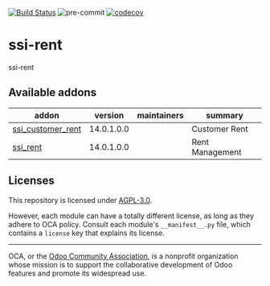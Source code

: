 [![Build Status](https://travis-ci.com/open-synergy/ssi-rent.svg?branch=14.0)](https://travis-ci.com/open-synergy/ssi-rent)
![pre-commit](https://github.com/open-synergy/ssi-rent/actions/workflows/pre-commit.yml/badge.svg)
[![codecov](https://codecov.io/gh/open-synergy/ssi-rent/branch/14.0/graph/badge.svg)](https://codecov.io/gh/open-synergy/ssi-rent)

<!-- /!\ do not modify above this line -->

# ssi-rent

ssi-rent

<!-- /!\ do not modify below this line -->

<!-- prettier-ignore-start -->

[//]: # (addons)

Available addons
----------------
addon | version | maintainers | summary
--- | --- | --- | ---
[ssi_customer_rent](ssi_customer_rent/) | 14.0.1.0.0 |  | Customer Rent
[ssi_rent](ssi_rent/) | 14.0.1.0.0 |  | Rent Management

[//]: # (end addons)

<!-- prettier-ignore-end -->

## Licenses

This repository is licensed under [AGPL-3.0](LICENSE).

However, each module can have a totally different license, as long as they adhere to OCA
policy. Consult each module's `__manifest__.py` file, which contains a `license` key
that explains its license.

----

OCA, or the [Odoo Community Association](http://odoo-community.org/), is a nonprofit
organization whose mission is to support the collaborative development of Odoo features
and promote its widespread use.
